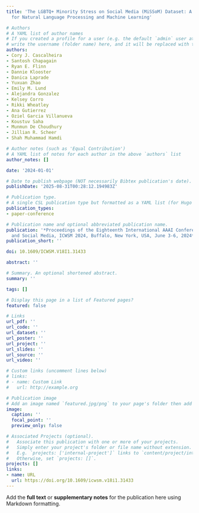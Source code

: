 ```yaml
---
title: 'The LGBTQ+ Minority Stress on Social Media (MiSSoM) Dataset: A Labeled Dataset
  for Natural Language Processing and Machine Learning'

# Authors
# A YAML list of author names
# If you created a profile for a user (e.g. the default `admin` user at `content/authors/admin/`), 
# write the username (folder name) here, and it will be replaced with their full name and linked to their profile.
authors:
- Cory J. Cascalheira
- Santosh Chapagain
- Ryan E. Flinn
- Dannie Klooster
- Danica Laprade
- Yuxuan Zhao
- Emily M. Lund
- Alejandra Gonzalez
- Kelsey Corro
- Rikki Wheatley
- Ana Gutierrez
- Oziel Garcia Villanueva
- Koustuv Saha
- Munmun De Choudhury
- Jillian R. Scheer
- Shah Muhammad Hamdi

# Author notes (such as 'Equal Contribution')
# A YAML list of notes for each author in the above `authors` list
author_notes: []

date: '2024-01-01'

# Date to publish webpage (NOT necessarily Bibtex publication's date).
publishDate: '2025-08-31T00:28:12.194983Z'

# Publication type.
# A single CSL publication type but formatted as a YAML list (for Hugo requirements).
publication_types:
- paper-conference

# Publication name and optional abbreviated publication name.
publication: '*Proceedings of the Eighteenth International AAAI Conference on Web
  and Social Media, ICWSM 2024, Buffalo, New York, USA, June 3-6, 2024*'
publication_short: ''

doi: 10.1609/ICWSM.V18I1.31433

abstract: ''

# Summary. An optional shortened abstract.
summary: ''

tags: []

# Display this page in a list of Featured pages?
featured: false

# Links
url_pdf: ''
url_code: ''
url_dataset: ''
url_poster: ''
url_project: ''
url_slides: ''
url_source: ''
url_video: ''

# Custom links (uncomment lines below)
# links:
# - name: Custom Link
#   url: http://example.org

# Publication image
# Add an image named `featured.jpg/png` to your page's folder then add a caption below.
image:
  caption: ''
  focal_point: ''
  preview_only: false

# Associated Projects (optional).
#   Associate this publication with one or more of your projects.
#   Simply enter your project's folder or file name without extension.
#   E.g. `projects: ['internal-project']` links to `content/project/internal-project/index.md`.
#   Otherwise, set `projects: []`.
projects: []
links:
- name: URL
  url: https://doi.org/10.1609/icwsm.v18i1.31433
---
```


Add the **full text** or **supplementary notes** for the publication here using Markdown formatting.
